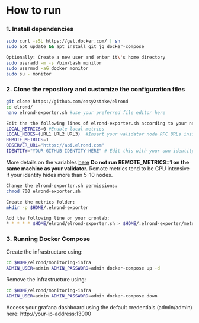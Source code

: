 # How to run

### 1. Install dependencies
```sh
sudo curl -sSL https://get.docker.com/ | sh
sudo apt update && apt install git jq docker-compose

Optionally: Create a new user and enter it\'s home directory
sudo useradd -m -s /bin/bash monitor
sudo usermod -aG docker monitor
sudo su - monitor
```

### 2. Clone the repository and customize the configuration files
```sh
git clone https://github.com/easy2stake/elrond
cd elrond/
nano elrond-exporter.sh #use your preferred file editor here

Edit the the following lines of elrond-exporter.sh according to your needs:
LOCAL_METRICS=0 #Enable local metrics
LOCAL_NODES=(URL1 URL2 URL3)  #Insert your validator node RPC URLs inside the parenthesis separated by space
REMOTE_METRICS=1
OBSERVER_URL="https://api.elrond.com"
IDENTITY="YOUR-GITHUB-IDENTITY-HERE" # Edit this with your own identity
```
More details on the variables [here](https://github.com/easy2stake/elrond/blob/master/README.md)
**Do not run REMOTE_METRICS=1 on the same machine as your validator.** Remote metrics tend to be CPU intensive if your identity hides more than 5-10 nodes.

```sh
Change the elrond-exporter.sh permissions:
chmod 700 elrond-exporter.sh

Create the metrics folder:
mkdir -p $HOME/.elrond-exporter

Add the following line on your crontab:
* * * * * $HOME/elrond/elrond-exporter.sh > $HOME/.elrond-exporter/metrics.prom
```


### 3. Running Docker Compose
Create the infrastructure using:
```sh
cd $HOME/elrond/monitoring-infra
ADMIN_USER=admin ADMIN_PASSWORD=admin docker-compose up -d
```

Remove the infrastructure using:
```sh
cd $HOME/elrond/monitoring-infra
ADMIN_USER=admin ADMIN_PASSWORD=admin docker-compose down
```

Access your grafana dashboard using the default credentials (admin/admin) here:
http://your-ip-address:13000
